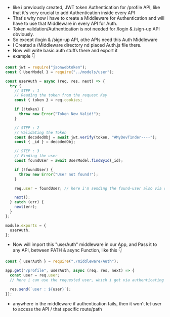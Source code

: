 - like i previously created, JWT token Authentication for /profile API, like that it's very crucial to add Authentication inside every API
- That's why now i have to create a Middleware for Authentication and will have to use that Middleware in every API for Auth.
- Token validation/Authentication is not needed for /login & /sign-up API obviously.
- So except /login & /sign-up API, othe APIs need this Auth Middleware
- I Created a /Middleware directory nd placed Auth.js file there.
- Now will write basic auth stuffs there and export it
- example 👇

```js
const jwt = require("jsonwebtoken");
const { UserModel } = require("../models/user");

const userAuth = async (req, res, next) => {
  try {
    // STEP : 1
    // Reading the token from the request Key
    const { token } = req.cookies;

    if (!token) {
      throw new Error("Token Now Valid!");
    }

    // STEP : 2
    // Validating the Token
    const decodedObj = await jwt.verify(token, "#MyDevT1nder----");
    const { _id } = decodedObj;

    // STEP : 3
    // Finding the user
    const foundUser = await UserModel.findById(_id);

    if (!foundUser) {
      throw new Error("User not found!");
    }

    req.user = foundUser; // here i'm sending the found-user also via req, which now, if needed, i can use inside any API.

    next();
  } catch (err) {
    next(err);
  }
};

module.exports = {
  userAuth,
};
```

- Now will import this "userAuth" middleware in our App, and Pass it to any API, between PATH & async Function, like this 👇

```js
const { userAuth } = require("./middleware/Auth");

app.get("/profile", userAuth, async (req, res, next) => {
  const user = req.user;
  // here i can use the requested user, which i got via authenticating user's JWT token

  res.send(`user : ${user}`);
});
```

- anywhere in the middleware if authentication fails, then it won't let user to access the API / that specific route/path
